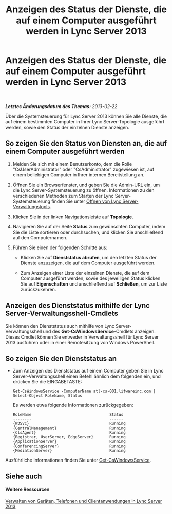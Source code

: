 ﻿---
title: Anzeigen des Status der Dienste, die auf einem Computer ausgeführt werden in Lync Server 2013
TOCTitle: Anzeigen des Status der Dienste, die auf einem Computer ausgeführt werden in Lync Server 2013
ms:assetid: f41918e7-4c02-431e-840a-88a1f36ae499
ms:mtpsurl: https://technet.microsoft.com/de-de/library/Gg182606(v=OCS.15)
ms:contentKeyID: 49295896
ms.date: 05/19/2016
mtps_version: v=OCS.15
ms.translationtype: HT
---

# Anzeigen des Status der Dienste, die auf einem Computer ausgeführt werden in Lync Server 2013

 

_**Letztes Änderungsdatum des Themas:** 2013-02-22_

Über die Systemsteuerung für Lync Server 2013 können Sie alle Dienste, die auf einem bestimmten Computer in Ihrer Lync Server-Topologie ausgeführt werden, sowie den Status der einzelnen Dienste anzeigen.

## So zeigen Sie den Status von Diensten an, die auf einem Computer ausgeführt werden

1.  Melden Sie sich mit einem Benutzerkonto, dem die Rolle "CsUserAdministrator" oder "CsAdministrator" zugewiesen ist, auf einem beliebigen Computer in Ihrer internen Bereitstellung an.

2.  Öffnen Sie ein Browserfenster, und geben Sie die Admin-URL ein, um die Lync Server-Systemsteuerung zu öffnen. Informationen zu den verschiedenen Methoden zum Starten der Lync Server-Systemsteuerung finden Sie unter [Öffnen von Lync Server-Verwaltungstools](lync-server-2013-open-lync-server-administrative-tools.md).

3.  Klicken Sie in der linken Navigationsleiste auf **Topologie**.

4.  Navigieren Sie auf der Seite **Status** zum gewünschten Computer, indem Sie die Liste sortieren oder durchsuchen, und klicken Sie anschließend auf den Computernamen.

5.  Führen Sie einen der folgenden Schritte aus:
    
      - Klicken Sie auf **Dienststatus abrufen**, um den letzten Status der Dienste anzuzeigen, die auf dem Computer ausgeführt werden.
    
      - Zum Anzeigen einer Liste der einzelnen Dienste, die auf dem Computer ausgeführt werden, sowie des jeweiligen Status klicken Sie auf **Eigenschaften** und anschließend auf **Schließen**, um zur Liste zurückzukehren.

## Anzeigen des Dienststatus mithilfe der Lync Server-Verwaltungsshell-Cmdlets

Sie können den Dienststatus auch mithilfe von Lync Server-Verwaltungsshell und des **Get-CsWindowsService**-Cmdlets anzeigen. Dieses Cmdlet können Sie entweder in Verwaltungsshell für Lync Server 2013 ausführen oder in einer Remotesitzung von Windows PowerShell.

## So zeigen Sie den Dienststatus an

  - Zum Anzeigen des Dienststatus auf einem Computer geben Sie in Lync Server-Verwaltungsshell einen Befehl ähnlich dem folgenden ein, und drücken Sie die EINGABETASTE:
    
        Get-CsWindowsService -ComputerName atl-cs-001.litwareinc.com | Select-Object RoleName, Status
    
    Es werden etwa folgende Informationen zurückgegeben:
    
        RoleName                                  Status
        --------                                  ------
        {W3SVC}                                   Running
        {CentralManagement}                       Running
        {ClsAgent}                                Running
        {Registrar, UserServer, EdgeServer}       Running
        {ApplicationServer}                       Running
        {ConferencingServer}                      Running
        {MediationServer}                         Running

Ausführliche Informationen finden Sie unter [Get-CsWindowsService](get-cswindowsservice.md).

## Siehe auch

#### Weitere Ressourcen

[Verwalten von Geräten, Telefonen und Clientanwendungen in Lync Server 2013](lync-server-2013-managing-devices-phones-and-client-applications.md)

